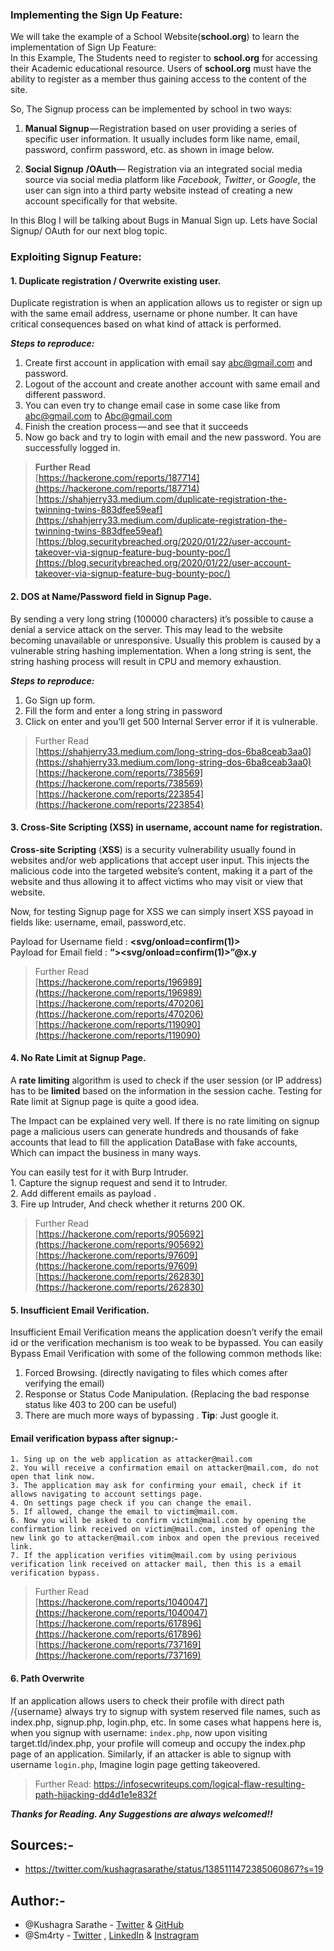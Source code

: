 ### Implementing the Sign Up Feature:

We will take the example of a School Website(**school.org**) to learn the implementation of Sign Up Feature:  
In this Example, The Students need to register to **school.org** for accessing their Academic educational resource. Users of **school.org** must have the ability to register as a member thus gaining access to the content of the site.

So, The Signup process can be implemented by school in two ways:

1.  **Manual Signup** — Registration based on user providing a series of specific user information. It usually includes form like name, email, password, confirm password, etc. as shown in image below.


2.  **Social Signup** **/OAuth**— Registration via an integrated social media source via social media platform like _Facebook_, _Twitter_, or _Google_, the user can sign into a third party website instead of creating a new account specifically for that website.

In this Blog I will be talking about Bugs in Manual Sign up. Lets have Social Signup/ OAuth for our next blog topic.

### Exploiting Signup Feature:

#### 1\. Duplicate registration / Overwrite existing user.

Duplicate registration is when an application allows us to register or sign up with the same email address, username or phone number. It can have critical consequences based on what kind of attack is performed.

**_Steps to reproduce:_**

1) Create first account in application with email say [abc@gmail.com](mailto:abc@gmail.com) and password.  
2) Logout of the account and create another account with same email and different password.  
3) You can even try to change email case in some case like from [abc@gmail.com](mailto:abc@gmail.com) to [Abc@gmail.com](mailto:Abc@gmail.com)  
4) Finish the creation process — and see that it succeeds  
5) Now go back and try to login with email and the new password. You are successfully logged in.

> **Further Read**  
>  [https://hackerone.com/reports/187714](https://hackerone.com/reports/187714)  
>  [https://shahjerry33.medium.com/duplicate-registration-the-twinning-twins-883dfee59eaf](https://shahjerry33.medium.com/duplicate-registration-the-twinning-twins-883dfee59eaf)  
>  [https://blog.securitybreached.org/2020/01/22/user-account-takeover-via-signup-feature-bug-bounty-poc/](https://blog.securitybreached.org/2020/01/22/user-account-takeover-via-signup-feature-bug-bounty-poc/)

#### 2\. DOS at Name/Password field in Signup Page.

By sending a very long string (100000 characters) it’s possible to cause a denial a service attack on the server. This may lead to the website becoming unavailable or unresponsive. Usually this problem is caused by a vulnerable string hashing implementation. When a long string is sent, the string hashing process will result in CPU and memory exhaustion.

**_Steps to reproduce:_**

1) Go Sign up form.  
2) Fill the form and enter a long string in password  
3) Click on enter and you’ll get 500 Internal Server error if it is vulnerable.

> Further Read  
>  [https://shahjerry33.medium.com/long-string-dos-6ba8ceab3aa0](https://shahjerry33.medium.com/long-string-dos-6ba8ceab3aa0)  
>  [https://hackerone.com/reports/738569](https://hackerone.com/reports/738569)  
>  [https://hackerone.com/reports/223854](https://hackerone.com/reports/223854)

#### 3\. Cross-Site Scripting (XSS) in username, account name for registration.

**Cross-site Scripting** (**XSS**) is a security vulnerability usually found in websites and/or web applications that accept user input. This injects the malicious code into the targeted website’s content, making it a part of the website and thus allowing it to affect victims who may visit or view that website.

Now, for testing Signup page for XSS we can simply insert XSS payoad in fields like: username, email, password,etc.

Payload for Username field : **<svg/onload=confirm(1)>**  
Payload for Email field : **“><svg/onload=confirm(1)>”@x.y**

> Further Read  
>  [https://hackerone.com/reports/196989](https://hackerone.com/reports/196989)  
>  [https://hackerone.com/reports/470206](https://hackerone.com/reports/470206)  
>  [https://hackerone.com/reports/119090](https://hackerone.com/reports/119090)

#### 4\. No Rate Limit at Signup Page.

A **rate limiting** algorithm is used to check if the user session (or IP address) has to be **limited** based on the information in the session cache. Testing for Rate limit at Signup page is quite a good idea.

The Impact can be explained very well. If there is no rate limiting on signup page a malicious users can generate hundreds and thousands of fake accounts that lead to fill the application DataBase with fake accounts, Which can impact the business in many ways.

You can easily test for it with Burp Intruder.  
1\. Capture the signup request and send it to Intruder.  
2\. Add different emails as payload .  
3\. Fire up Intruder, And check whether it returns 200 OK.


> Further Read  
>  [https://hackerone.com/reports/905692](https://hackerone.com/reports/905692)  
>  [https://hackerone.com/reports/97609](https://hackerone.com/reports/97609)  
>  [https://hackerone.com/reports/262830](https://hackerone.com/reports/262830)

#### 5\. Insufficient Email Verification.

Insufficient Email Verification means the application doesn’t verify the email id or the verification mechanism is too weak to be bypassed. You can easily Bypass Email Verification with some of the following common methods like:

1.  Forced Browsing. (directly navigating to files which comes after verifying the email)
2.  Response or Status Code Manipulation. (Replacing the bad response status like 403 to 200 can be useful)
3.  There are much more ways of bypassing . **Tip**: Just google it.
#### Email verification bypass after signup:-

```
1. Sing up on the web application as attacker@mail.com
2. You will receive a confirmation email on attacker@mail.com, do not open that link now.
3. The application may ask for confirming your email, check if it allows navigating to account settings page.
4. On settings page check if you can change the email.
5. If allowed, change the email to victim@mail.com.
6. Now you will be asked to confirm victim@mail.com by opening the confirmation link received on victim@mail.com, insted of opening the new link go to attacker@mail.com inbox and open the previous received link.
7. If the application verifies vitim@mail.com by using perivious verification link received on attacker mail, then this is a email verification bypass. 
```
> Further Read  
>  [https://hackerone.com/reports/1040047](https://hackerone.com/reports/1040047)  
>  [https://hackerone.com/reports/617896](https://hackerone.com/reports/617896)  
>  [https://hackerone.com/reports/737169](https://hackerone.com/reports/737169)

#### 6\. Path Overwrite

If an application allows users to check their profile with direct path /{username} always try to signup with system reserved file names, such as index.php, signup.php, login.php, etc. In some cases what happens here is, when you signup with username: `index.php`, now upon visiting target.tld/index.php, your profile will comeup and occupy the index.php page of an application. Similarly, if an attacker is able to signup with username `login.php`, Imagine login page getting takeovered.

> Further Read:
https://infosecwriteups.com/logical-flaw-resulting-path-hijacking-dd4d1e1e832f
  
**_Thanks for Reading. Any Suggestions are always welcomed!!_**

## Sources:-

+ https://twitter.com/kushagrasarathe/status/1385111472385060867?s=19

## Author:-

+ @Kushagra Sarathe - [Twitter](https://twitter.com/kushagrasarathe) & [GitHub](https://github.com/kushagrasarathe)
+ @Sm4rty - [Twitter](https://twitter.com/Sm4rty\_)  , [LinkedIn](https://www.linkedin.com/in/sm4rty) &  [Instragram](https://www.instagram.com/sm4rty)

